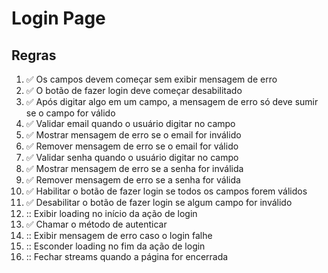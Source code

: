 # Login Page

## Regras
1. :white_check_mark: Os campos devem começar sem exibir mensagem de erro
2. :white_check_mark: O botão de fazer login deve começar desabilitado
3. :white_check_mark: Após digitar algo em um campo, a mensagem de erro só deve sumir se o campo for válido
4. :white_check_mark: Validar email quando o usuário digitar no campo
5. :white_check_mark: Mostrar mensagem de erro se o email for inválido
6. :white_check_mark: Remover mensagem de erro se o email for válido
7. :white_check_mark: Validar senha quando o usuário digitar no campo
8. :white_check_mark: Mostrar mensagem de erro se a senha for inválida
9. :white_check_mark: Remover mensagem de erro se a senha for válida
10. :white_check_mark: Habilitar o botão de fazer login se todos os campos forem válidos
11. :white_check_mark: Desabilitar o botão de fazer login se algum campo for inválido
12. :: Exibir loading no início da ação de login
13. :white_check_mark: Chamar o método de autenticar
14. :: Exibir mensagem de erro caso o login falhe
15. :: Esconder loading no fim da ação de login
16. :: Fechar streams quando a página for encerrada